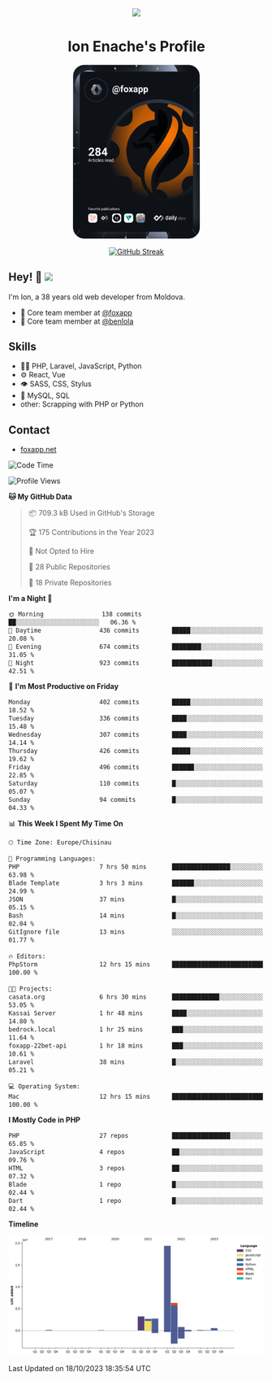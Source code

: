 <div id="header" align="center">
  <img src="https://media.giphy.com/media/M9gbBd9nbDrOTu1Mqx/giphy.gif" width="100"/>
	<h1>Ion Enache's Profile</h1>
</div>
<div align="center">
	<a href="https://app.daily.dev/foxapp"><img src="https://github.com/foxapp/foxapp/blob/master/devcard.svg" width="250" alt="Ion Enache's Dev Card"/></a>
</div>


<div align="center">
	
[![GitHub Streak](http://github-readme-streak-stats.herokuapp.com?user=foxapp&hide_border=true&date_format=M%20j%5B%2C%20Y%5D)](https://git.io/streak-stats)
	
</div>


## Hey! 👋 <img src="https://media.giphy.com/media/hvRJCLFzcasrR4ia7z/giphy.gif" width="30px"/>
I'm Ion, a 38 years old web developer from Moldova.


- 👥 Core team member at [@foxapp](https://github.com/foxapp)
- 👥 Core team member at [@benlola](https://github.com/benlola)

## Skills
- 👨‍💻 PHP, Laravel, JavaScript, Python
- ⚙️ React, Vue
- 👁️ SASS, CSS, Stylus
- 💽 MySQL, SQL
- other: Scrapping with PHP or Python

## Contact
- [foxapp.net](https://www.foxapp.net)

<!--START_SECTION:waka-->
![Code Time](http://img.shields.io/badge/Code%20Time-1%2C532%20hrs%2041%20mins-blue)

![Profile Views](http://img.shields.io/badge/Profile%20Views-0-blue)

**🐱 My GitHub Data** 

> 📦 709.3 kB Used in GitHub's Storage 
 > 
> 🏆 175 Contributions in the Year 2023
 > 
> 🚫 Not Opted to Hire
 > 
> 📜 28 Public Repositories 
 > 
> 🔑 18 Private Repositories 
 > 
**I'm a Night 🦉** 

```text
🌞 Morning                138 commits         ██░░░░░░░░░░░░░░░░░░░░░░░   06.36 % 
🌆 Daytime                436 commits         █████░░░░░░░░░░░░░░░░░░░░   20.08 % 
🌃 Evening                674 commits         ████████░░░░░░░░░░░░░░░░░   31.05 % 
🌙 Night                  923 commits         ███████████░░░░░░░░░░░░░░   42.51 % 
```
📅 **I'm Most Productive on Friday** 

```text
Monday                   402 commits         █████░░░░░░░░░░░░░░░░░░░░   18.52 % 
Tuesday                  336 commits         ████░░░░░░░░░░░░░░░░░░░░░   15.48 % 
Wednesday                307 commits         ████░░░░░░░░░░░░░░░░░░░░░   14.14 % 
Thursday                 426 commits         █████░░░░░░░░░░░░░░░░░░░░   19.62 % 
Friday                   496 commits         ██████░░░░░░░░░░░░░░░░░░░   22.85 % 
Saturday                 110 commits         █░░░░░░░░░░░░░░░░░░░░░░░░   05.07 % 
Sunday                   94 commits          █░░░░░░░░░░░░░░░░░░░░░░░░   04.33 % 
```


📊 **This Week I Spent My Time On** 

```text
🕑︎ Time Zone: Europe/Chisinau

💬 Programming Languages: 
PHP                      7 hrs 50 mins       ████████████████░░░░░░░░░   63.98 % 
Blade Template           3 hrs 3 mins        ██████░░░░░░░░░░░░░░░░░░░   24.99 % 
JSON                     37 mins             █░░░░░░░░░░░░░░░░░░░░░░░░   05.15 % 
Bash                     14 mins             █░░░░░░░░░░░░░░░░░░░░░░░░   02.04 % 
GitIgnore file           13 mins             ░░░░░░░░░░░░░░░░░░░░░░░░░   01.77 % 

🔥 Editors: 
PhpStorm                 12 hrs 15 mins      █████████████████████████   100.00 % 

🐱‍💻 Projects: 
casata.org               6 hrs 30 mins       █████████████░░░░░░░░░░░░   53.05 % 
Kassai Server            1 hr 48 mins        ████░░░░░░░░░░░░░░░░░░░░░   14.80 % 
bedrock.local            1 hr 25 mins        ███░░░░░░░░░░░░░░░░░░░░░░   11.64 % 
foxapp-22bet-api         1 hr 18 mins        ███░░░░░░░░░░░░░░░░░░░░░░   10.61 % 
Laravel                  38 mins             █░░░░░░░░░░░░░░░░░░░░░░░░   05.21 % 

💻 Operating System: 
Mac                      12 hrs 15 mins      █████████████████████████   100.00 % 
```

**I Mostly Code in PHP** 

```text
PHP                      27 repos            ████████████████░░░░░░░░░   65.85 % 
JavaScript               4 repos             ██░░░░░░░░░░░░░░░░░░░░░░░   09.76 % 
HTML                     3 repos             ██░░░░░░░░░░░░░░░░░░░░░░░   07.32 % 
Blade                    1 repo              █░░░░░░░░░░░░░░░░░░░░░░░░   02.44 % 
Dart                     1 repo              █░░░░░░░░░░░░░░░░░░░░░░░░   02.44 % 
```



**Timeline**

![Lines of Code chart](https://raw.githubusercontent.com/foxapp/foxapp/master/assets/bar_graph.png)


 Last Updated on 18/10/2023 18:35:54 UTC
<!--END_SECTION:waka-->
